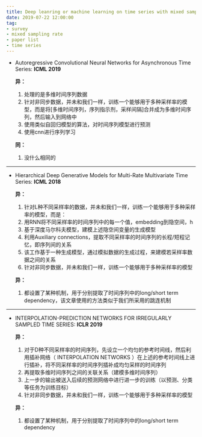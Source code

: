 ```yaml
---
title: Deep leanring or machine learning on time series with mixed sampling rate
date: 2019-07-22 12:00:00
tag: 
- survey
- mixed sampling rate
- paper list
- time series
---
```



+ Autoregressive Convolutional Neural Networks for Asynchronous Time Series: **ICML 2019**

  **异：**
  
  1. 处理的是多维时间序列数据
  2. 针对非同步数据，并未和我们一样，训练一个能够用于多种采样率的模型，而是将[多维时间序列，序列指示剂，采样间隔]合并成为多维时间序列，然后输入到网络中
  3. 使用类似自回归模型的算法，对时间序列模型进行预测
  4. 使用cnn进行序列学习

  **同：**
  
  1. 没什么相同的

<!-- more -->
  
-----------

+ Hierarchical Deep Generative Models for Multi-Rate Multivariate Time Series: **ICML 2018**

  **异：**
  
  1. 针对L种不同采样率的数据，并未和我们一样，训练一个能够用于多种采样率的模型，而是：
    1. 用RNN将不同采样率的时间序列中的每一个值，embedding到隐空间，h
    2. 基于深度马尔科夫模型，建模上述隐空间变量的生成模型
    3. 利用Auxiliary connections，提取不同采样率的时间序列的长程/短程记忆，即序列间的关系
  2. 该工作基于一种生成模型，通过模拟数据的生成过程，来建模若采样率数据之间的关系
  3. 针对非同步数据，并未和我们一样，训练一个能够用于多种采样率的模型

  **异：**
  
  1. 都设置了某种机制，用于分别提取了时间序列中的long/short term dependency，该文章使用的方法类似于我们所采用的跳连机制
  
----------------

+ INTERPOLATION-PREDICTION NETWORKS FOR IRREGULARLY SAMPLED TIME SERIES: **ICLR 2019**

  **异：**
  
  1. 对于D种不同采样率的时间序列，先设立一个均匀的参考时间线，然后利用插补网络（ INTERPOLATION NETWORKS ）在上述的参考时间线上进行插补，将不同采样率的时间序列插补成均匀采样的时间序列
  2. 再提取多维时间序列之间的关联关系（建模多维时间序列）
  3. 上一步的输出被送入后续的预测网络中进行进一步的训练（以预测、分类等任务为训练目标）
  4. 针对非同步数据，并未和我们一样，训练一个能够用于多种采样率的模型

  **异：**
  
  1. 都设置了某种机制，用于分别提取了时间序列中的long/short term dependency

